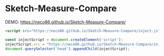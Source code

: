 # Sketch-Measure-Compare

DEMO: https://neco86.github.io/Sketch-Measure-Compare/

```html
<script src="https://neco86.github.io/Sketch-Measure-Compare/inject.js"></script>
```

```js
const injectScript = document.createElement('script');
injectScript.src = "https://neco86.github.io/Sketch-Measure-Compare/inject.js";
document.querySelector('head').appendChild(injectScript);
```
